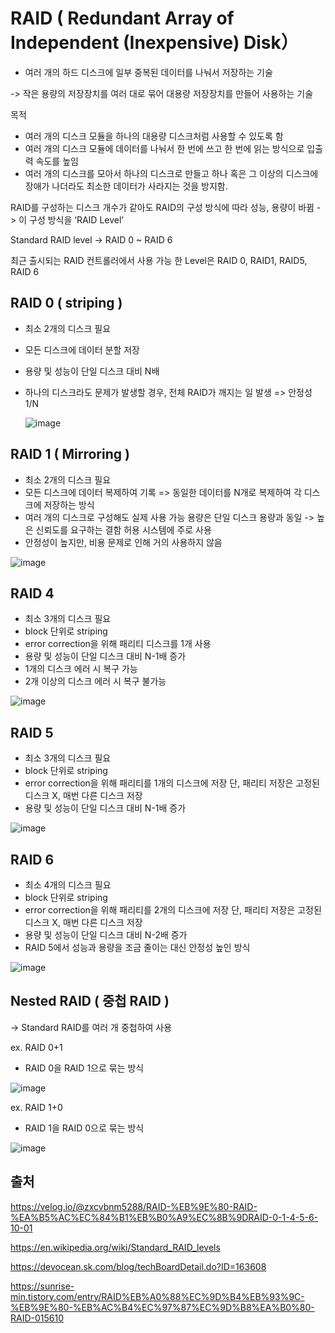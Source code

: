 # RAID ( Redundant Array of Independent (Inexpensive) Disk）

- 여러 개의 하드 디스크에 일부 중복된 데이터를 나눠서 저장하는 기술

 -> 작은 용량의 저장장치를 여러 대로 묶어 대용량 저장장치를 만들어 사용하는 기술

목적
- 여러 개의 디스크 모듈을 하나의 대용량 디스크처럼 사용할 수 있도록 함
- 여러 개의 디스크 모듈에 데이터를 나눠서 한 번에 쓰고 한 번에 읽는 방식으로 입출력 속도를 높임
- 여러 개의 디스크를 모아서 하나의 디스크로 만들고 하나 혹은 그 이상의 디스크에 장애가 나더라도 최소한 데이터가 사라지는 것을 방지함.

RAID를 구성하는 디스크 개수가 같아도 RAID의 구성 방식에 따라 성능, 용량이 바뀜 -> 이 구성 방식을 ‘RAID Level’

Standard RAID level -> RAID 0 ~ RAID 6

최근 출시되는 RAID 컨트롤러에서 사용 가능 한 Level은 RAID 0, RAID1, RAID5, RAID 6

## RAID 0 ( striping )

- 최소 2개의 디스크 필요
- 모든 디스크에 데이터 분할 저장
- 용량 및 성능이 단일 디스크 대비 N배
- 하나의 디스크라도 문제가 발생할 경우, 전체 RAID가 
 깨지는 일 발생 
   => 안정성 1/N

  ![image](https://github.com/leeseoyoung16/Operating-System/assets/101916673/09a5c8c3-6040-4f5a-a9f5-59f6635aff08)

## RAID 1 ( Mirroring )

- 최소 2개의 디스크 필요
- 모든 디스크에 데이터 복제하여 기록 
  => 동일한 데이터를 N개로 복제하여 각 디스크에 저장하는 방식
- 여러 개의 디스크로 구성해도 실제 사용 가능 용량은 
 단일 디스크 용량과 동일
-> 높은 신뢰도를 요구하는 결함 허용 시스템에 주로 사용
- 안정성이 높지만, 비용 문제로 인해 거의 사용하지 않음

![image](https://github.com/leeseoyoung16/Operating-System/assets/101916673/e468a97e-7572-424f-8ad6-28b63a9f6ed5)

## RAID 4 

- 최소 3개의 디스크 필요
- block 단위로 striping
- error correction을 위해 패리티 디스크를 1개 사용
- 용량 및 성능이 단일 디스크 대비 N-1배 증가
- 1개의 디스크 에러 시 복구 가능
- 2개 이상의 디스크 에러 시 복구 불가능

![image](https://github.com/leeseoyoung16/Operating-System/assets/101916673/ed7f2d4b-f263-4ca3-be5c-dadd220d05fa)

## RAID 5

- 최소 3개의 디스크 필요
- block 단위로 striping
- error correction을 위해 패리티를 1개의 디스크에 저장
단, 패리티 저장은 고정된 디스크 X, 매번 다른 디스크 저장
- 용량 및 성능이 단일 디스크 대비 N-1배 증가

![image](https://github.com/leeseoyoung16/Operating-System/assets/101916673/ced4e5c3-eb4d-4635-b4d3-eccc825640e1)

## RAID 6

- 최소 4개의 디스크 필요
- block 단위로 striping
- error correction을 위해 패리티를 2개의 디스크에 저장
단, 패리티 저장은 고정된 디스크 X, 매번 다른 디스크 저장
- 용량 및 성능이 단일 디스크 대비 N-2배 증가
- RAID 5에서 성능과 용량을 조금 줄이는 대신 안정성 높인 방식

![image](https://github.com/leeseoyoung16/Operating-System/assets/101916673/0f5dc9a8-70c7-4dbf-9ad5-fa3a7c1302b9)

## Nested RAID ( 중첩 RAID )
-> Standard RAID를 여러 개 중첩하여 사용

ex. RAID 0+1
- RAID 0을 RAID 1으로 묶는 방식

![image](https://github.com/leeseoyoung16/Operating-System/assets/101916673/54e61cda-efac-4d27-9668-b64d769d8ab2)


ex. RAID 1+0
- RAID 1을 RAID 0으로 묶는 방식

![image](https://github.com/leeseoyoung16/Operating-System/assets/101916673/aeb606e7-f72d-4a5d-be18-746d1f678184)

## 출처

https://velog.io/@zxcvbnm5288/RAID-%EB%9E%80-RAID-%EA%B5%AC%EC%84%B1%EB%B0%A9%EC%8B%9DRAID-0-1-4-5-6-10-01

https://en.wikipedia.org/wiki/Standard_RAID_levels

https://devocean.sk.com/blog/techBoardDetail.do?ID=163608

https://sunrise-min.tistory.com/entry/RAID%EB%A0%88%EC%9D%B4%EB%93%9C-%EB%9E%80-%EB%AC%B4%EC%97%87%EC%9D%B8%EA%B0%80-RAID-015610

